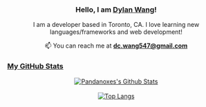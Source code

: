 <h3 align="center">Hello, I am <b><a rel="nofollow noopener noreferrer" target="_blank" href="https://web-portfolio-ten.vercel.app/">Dylan Wang</a></b>!</samp></h3>

<div align="center">
    <p>I am a developer based in Toronto, CA. I love learning new languages/frameworks and web development! </p>
    📫 You can reach me at <b><a rel="nofollow noopener noreferrer" target="_blank" href="mailto:dc.wang547@gmail.com">dc.wang547@gmail.com</b>
</div>

###  My GitHub Stats

<div align="center">
<img  alt ="Pandanoxes's Github Stats"src="https://github-readme-stats.vercel.app/api?username=dwang134&show_icons=true&theme=highcontrast">
</div>
<br>
<div align="center">
<img alt ="Top Langs"src="https://github-readme-stats.vercel.app/api/top-langs/?username=dwang134&layout=compact&theme=highcontrast">
</div>

<br>
<br>

